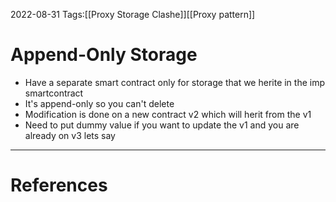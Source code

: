 2022-08-31
Tags:[[Proxy Storage Clashe]][[Proxy pattern]]

# Append-Only Storage
- Have a separate smart contract only for storage that we herite in the imp smartcontract
- It's append-only so you can't delete
- Modification is done on a new contract v2 which will herit from the v1
- Need to put dummy value if you want to update the v1 and you are already on v3 lets say 

---
# References 
